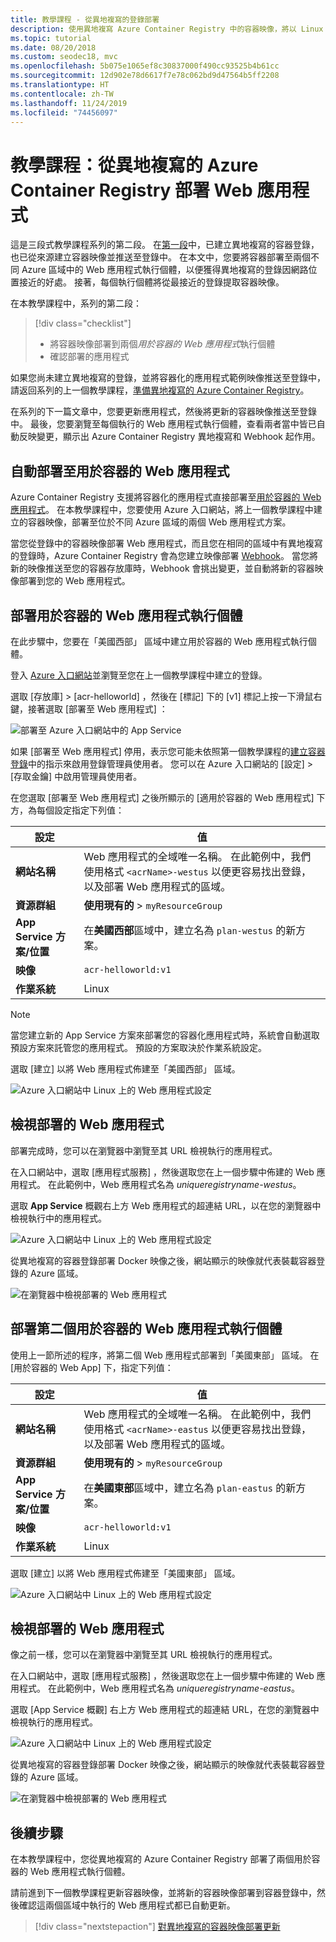 ```yaml
---
title: 教學課程 - 從異地複寫的登錄部署
description: 使用異地複寫 Azure Container Registry 中的容器映像，將以 Linux 為基礎的 Web 應用程式部署至兩個不同的 Azure 區域。 這是三段式教學課程的第二段。
ms.topic: tutorial
ms.date: 08/20/2018
ms.custom: seodec18, mvc
ms.openlocfilehash: 5b075e1065ef8c30837000f490cc93525b4b61cc
ms.sourcegitcommit: 12d902e78d6617f7e78c062bd9d47564b5ff2208
ms.translationtype: HT
ms.contentlocale: zh-TW
ms.lasthandoff: 11/24/2019
ms.locfileid: "74456097"
---
```

# <a name="tutorial-deploy-a-web-app-from-a-geo-replicated-azure-container-registry"></a>教學課程：從異地複寫的 Azure Container Registry 部署 Web 應用程式

這是三段式教學課程系列的第二段。 在[第一段](container-registry-tutorial-prepare-registry.md)中，已建立異地複寫的容器登錄，也已從來源建立容器映像並推送至登錄中。 在本文中，您要將容器部署至兩個不同 Azure 區域中的 Web 應用程式執行個體，以便獲得異地複寫的登錄因網路位置接近的好處。 接著，每個執行個體將從最接近的登錄提取容器映像。

在本教學課程中，系列的第二段：

> [!div class="checklist"]
> * 將容器映像部署到兩個*用於容器的 Web 應用程式*執行個體
> * 確認部署的應用程式

如果您尚未建立異地複寫的登錄，並將容器化的應用程式範例映像推送至登錄中，請返回系列的上一個教學課程，[準備異地複寫的 Azure Container Registry](container-registry-tutorial-prepare-registry.md)。

在系列的下一篇文章中，您要更新應用程式，然後將更新的容器映像推送至登錄中。 最後，您要瀏覽至每個執行的 Web 應用程式執行個體，查看兩者當中皆已自動反映變更，顯示出 Azure Container Registry 異地複寫和 Webhook 起作用。

## <a name="automatic-deployment-to-web-apps-for-containers"></a>自動部署至用於容器的 Web 應用程式

Azure Container Registry 支援將容器化的應用程式直接部署至[用於容器的 Web 應用程式](../app-service/containers/index.yml)。 在本教學課程中，您要使用 Azure 入口網站，將上一個教學課程中建立的容器映像，部署至位於不同 Azure 區域的兩個 Web 應用程式方案。

當您從登錄中的容器映像部署 Web 應用程式，而且您在相同的區域中有異地複寫的登錄時，Azure Container Registry 會為您建立映像部署 [Webhook](container-registry-webhook.md)。 當您將新的映像推送至您的容器存放庫時，Webhook 會挑出變更，並自動將新的容器映像部署到您的 Web 應用程式。

## <a name="deploy-a-web-app-for-containers-instance"></a>部署用於容器的 Web 應用程式執行個體

在此步驟中，您要在「美國西部」  區域中建立用於容器的 Web 應用程式執行個體。

登入 [Azure 入口網站](https://portal.azure.com)並瀏覽至您在上一個教學課程中建立的登錄。

選取 [存放庫]   > [acr-helloworld]  ，然後在 [標記]  下的 [v1]  標記上按一下滑鼠右鍵，接著選取 [部署至 Web 應用程式]  ：

![部署至 Azure 入口網站中的 App Service][deploy-app-portal-01]

如果 [部署至 Web 應用程式] 停用，表示您可能未依照第一個教學課程的[建立容器登錄](container-registry-tutorial-prepare-registry.md#create-a-container-registry)中的指示來啟用登錄管理員使用者。 您可以在 Azure 入口網站的 [設定]   > [存取金鑰]  中啟用管理員使用者。

在您選取 [部署至 Web 應用程式] 之後所顯示的 [適用於容器的 Web 應用程式]  下方，為每個設定指定下列值：

| 設定 | 值 |
|---|---|
| **網站名稱** | Web 應用程式的全域唯一名稱。 在此範例中，我們使用格式 `<acrName>-westus` 以便更容易找出登錄，以及部署 Web 應用程式的區域。 |
| **資源群組** | **使用現有的** > `myResourceGroup` |
| **App Service 方案/位置** | 在**美國西部**區域中，建立名為 `plan-westus` 的新方案。 |
| **映像** | `acr-helloworld:v1` |
| **作業系統** | Linux |

> [!NOTE]
> 當您建立新的 App Service 方案來部署您的容器化應用程式時，系統會自動選取預設方案來託管您的應用程式。 預設的方案取決於作業系統設定。

選取 [建立]  以將 Web 應用程式佈建至「美國西部」  區域。

![Azure 入口網站中 Linux 上的 Web 應用程式設定][deploy-app-portal-02]

## <a name="view-the-deployed-web-app"></a>檢視部署的 Web 應用程式

部署完成時，您可以在瀏覽器中瀏覽至其 URL 檢視執行的應用程式。

在入口網站中，選取 [應用程式服務]  ，然後選取您在上一個步驟中佈建的 Web 應用程式。 在此範例中，Web 應用程式名為 *uniqueregistryname-westus*。

選取 **App Service** 概觀右上方 Web 應用程式的超連結 URL，以在您的瀏覽器中檢視執行中的應用程式。

![Azure 入口網站中 Linux 上的 Web 應用程式設定][deploy-app-portal-04]

從異地複寫的容器登錄部署 Docker 映像之後，網站顯示的映像就代表裝載容器登錄的 Azure 區域。

![在瀏覽器中檢視部署的 Web 應用程式][deployed-app-westus]

## <a name="deploy-second-web-app-for-containers-instance"></a>部署第二個用於容器的 Web 應用程式執行個體

使用上一節所述的程序，將第二個 Web 應用程式部署到「美國東部」  區域。 在 [用於容器的 Web App]  下，指定下列值：

| 設定 | 值 |
|---|---|
| **網站名稱** | Web 應用程式的全域唯一名稱。 在此範例中，我們使用格式 `<acrName>-eastus` 以便更容易找出登錄，以及部署 Web 應用程式的區域。 |
| **資源群組** | **使用現有的** > `myResourceGroup` |
| **App Service 方案/位置** | 在**美國東部**區域中，建立名為 `plan-eastus` 的新方案。 |
| **映像** | `acr-helloworld:v1` |
| **作業系統** | Linux |

選取 [建立]  以將 Web 應用程式佈建至「美國東部」  區域。

![Azure 入口網站中 Linux 上的 Web 應用程式設定][deploy-app-portal-06]

## <a name="view-the-deployed-web-app"></a>檢視部署的 Web 應用程式

像之前一樣，您可以在瀏覽器中瀏覽至其 URL 檢視執行的應用程式。

在入口網站中，選取 [應用程式服務]  ，然後選取您在上一個步驟中佈建的 Web 應用程式。 在此範例中，Web 應用程式名為 *uniqueregistryname-eastus*。

選取 [App Service 概觀]  右上方 Web 應用程式的超連結 URL，在您的瀏覽器中檢視執行的應用程式。

![Azure 入口網站中 Linux 上的 Web 應用程式設定][deploy-app-portal-07]

從異地複寫的容器登錄部署 Docker 映像之後，網站顯示的映像就代表裝載容器登錄的 Azure 區域。

![在瀏覽器中檢視部署的 Web 應用程式][deployed-app-eastus]

## <a name="next-steps"></a>後續步驟

在本教學課程中，您從異地複寫的 Azure Container Registry 部署了兩個用於容器的 Web 應用程式執行個體。

請前進到下一個教學課程更新容器映像，並將新的容器映像部署到容器登錄中，然後確認這兩個區域中執行的 Web 應用程式都已自動更新。

> [!div class="nextstepaction"]
> [對異地複寫的容器映像部署更新](./container-registry-tutorial-deploy-update.md)

<!-- IMAGES -->
[deploy-app-portal-01]: ./media/container-registry-tutorial-deploy-app/deploy-app-portal-01.png
[deploy-app-portal-02]: ./media/container-registry-tutorial-deploy-app/deploy-app-portal-02.png
[deploy-app-portal-03]: ./media/container-registry-tutorial-deploy-app/deploy-app-portal-03.png
[deploy-app-portal-04]: ./media/container-registry-tutorial-deploy-app/deploy-app-portal-04.png
[deploy-app-portal-05]: ./media/container-registry-tutorial-deploy-app/deploy-app-portal-05.png
[deploy-app-portal-06]: ./media/container-registry-tutorial-deploy-app/deploy-app-portal-06.png
[deploy-app-portal-07]: ./media/container-registry-tutorial-deploy-app/deploy-app-portal-07.png
[deployed-app-westus]: ./media/container-registry-tutorial-deploy-app/deployed-app-westus.png
[deployed-app-eastus]: ./media/container-registry-tutorial-deploy-app/deployed-app-eastus.png